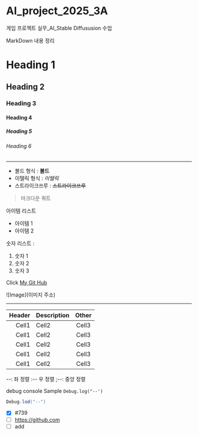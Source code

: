 # AI_project_2025_3A
게임 프로젝트 실무_AI_Stable Diffususion 수업

MarkDown 내용 정리

<!--heading-->

# Heading 1
## Heading 2
### Heading 3
#### Heading 4
##### Heading 5
###### Heading 6

<!-- Line -->

---

<!-- Text attributes -->

+ 볼드 형식 : **볼드**
+ 이탤릭 형식 : *이탤릭*
+ 스트라이크쓰루 : ~~스트라이크쓰루~~

<!-- Quote -->
> 마크다운 쿼트

<!-- Bullet List -->
아이템 리스트
* 아이템 1
* 아이템 2

<!-- Nubered list -->
숫자 리스트 :
1. 숫자 1
2. 숫자 2
3. 숫자 3

<!-- Linsk -->
Click [My Git Hub](https://github.com/Nayoun00)

<!-- Image -->
![Image](이미지 주소)


<!-- Line -->

---

<!-- Table -->

|Header|Description|Other|
|--:|:--|:--:|
|Cell1|Cell2|Cell3|
|Cell1|Cell2|Cell3|
|Cell1|Cell2|Cell3|
|Cell1|Cell2|Cell3|
|Cell1|Cell2|Cell3|


--: 좌 정렬
:-- 우 정렬
;--: 중앙 정렬

<!-- Code -->

debug console Sample `Debug.log("--')`

```C#
Debug.lod("--")
```


<!-- TodoList -->
- [X] #739
- [ ] https://github.com
- [ ] add
